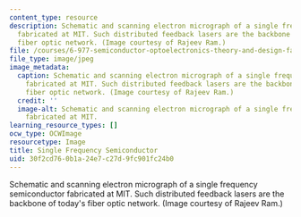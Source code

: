 ```yaml
---
content_type: resource
description: Schematic and scanning electron micrograph of a single frequency semiconductor
  fabricated at MIT. Such distributed feedback lasers are the backbone of today's
  fiber optic network. (Image courtesy of Rajeev Ram.)
file: /courses/6-977-semiconductor-optoelectronics-theory-and-design-fall-2002/30f2cd760b1a24e7c27d9fc901fc24b0_6-977f02.jpg
file_type: image/jpeg
image_metadata:
  caption: Schematic and scanning electron micrograph of a single frequency semiconductor
    fabricated at MIT. Such distributed feedback lasers are the backbone of today's
    fiber optic network. (Image courtesy of Rajeev Ram.)
  credit: ''
  image-alt: Schematic and scanning electron micrograph of a single frequency semiconductor
    fabricated at MIT.
learning_resource_types: []
ocw_type: OCWImage
resourcetype: Image
title: Single Frequency Semiconductor
uid: 30f2cd76-0b1a-24e7-c27d-9fc901fc24b0
---
```

Schematic and scanning electron micrograph of a single frequency semiconductor fabricated at MIT. Such distributed feedback lasers are the backbone of today's fiber optic network. (Image courtesy of Rajeev Ram.)

